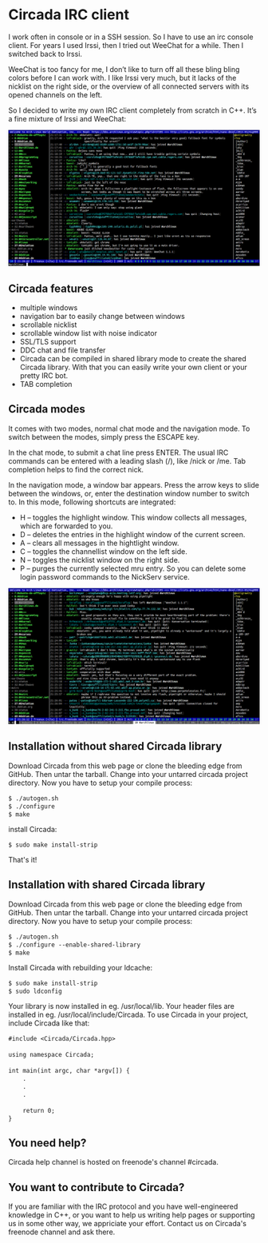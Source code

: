 # Circada IRC client
I work often in console or in a SSH session. So I have to use an irc console client. For years I used Irssi, then I tried out WeeChat for a while. Then I switched back to Irssi.

WeeChat is too fancy for me, I don’t like to turn off all these bling bling colors before I can work with. I like Irssi very much, but it lacks of the nicklist on the right side, or the overview of all connected servers with its opened channels on the left.

So I decided to write my own IRC client completely from scratch in C++. It’s a fine mixture of Irssi and WeeChat:

![alt tag](https://raw.githubusercontent.com/freanux/circada/master/pictures/circada1.png)

## Circada features
* multiple windows
* navigation bar to easily change between windows
* scrollable nicklist
* scrollable window list with noise indicator
* SSL/TLS support
* DDC chat and file transfer
* Circada can be compiled in shared library mode to create the shared Circada library. With that you can easily write your own client or your pretty IRC bot.
* TAB completion

## Circada modes
It comes with two modes, normal chat mode and the navigation mode. To switch between the modes, simply press the ESCAPE key.

In the chat mode, to submit a chat line press ENTER. The usual IRC commands can be entered with a leading slash (/), like /nick or /me. Tab completion helps to find the correct nick.

In the navigation mode, a window bar appears. Press the arrow keys to slide between the windows, or, enter the destination window number to switch to. In this mode, following shortcuts are integrated:

* H – toggles the highlight window. This window collects all messages, which are forwarded to you.
* D – deletes the entries in the highlight window of the current screen.
* A – clears all messages in the hightlight window.
* C – toggles the channellist window on the left side.
* N – toggles the nicklist window on the right side.
* P – purges the currently selected mru entry. So you can delete some login password commands to the NickServ service.

![alt tag](https://raw.githubusercontent.com/freanux/circada/master/pictures/circada2.png)

## Installation without shared Circada library
Download Circada from this web page or clone the bleeding edge from GitHub. Then untar the tarball. Change into your untarred circada project directory. Now you have to setup your compile process:

```
$ ./autogen.sh
$ ./configure
$ make
```

install Circada:

```
$ sudo make install-strip
```

That's it!

## Installation with shared Circada library
Download Circada from this web page or clone the bleeding edge from GitHub. Then untar the tarball. Change into your untarred circada project directory. Now you have to setup your compile process:

```
$ ./autogen.sh
$ ./configure --enable-shared-library
$ make
```

Install Circada with rebuilding your ldcache:

```
$ sudo make install-strip
$ sudo ldconfig
```

Your library is now installed in eg. /usr/local/lib. Your header files are installed in eg. /usr/local/include/Circada. To use Circada in your project, include Circada like that:

```
#include <Circada/Circada.hpp>

using namespace Circada;

int main(int argc, char *argv[]) {
    .
    .
    .

    return 0;
}
```

## You need help?
Circada help channel is hosted on freenode's channel #circada.

## You want to contribute to Circada?
If you are familiar with the IRC protocol and you have well-engineered knowledge in C++, or you want to help us writing help pages or supporting us in some other way, we appriciate your effort. Contact us on Circada's freenode channel and ask there.
